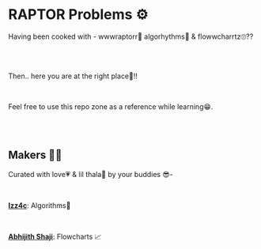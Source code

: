 # RAPTOR Problems ⚙️
Having been cooked with - wwwraptorr🦖 algorhythms🤡 & flowwcharrtz🙄?? 

<br>
<br>

Then.. here you are at the right place🤝!! 

<br>

Feel free to use this repo zone as a reference while learning😁. 

<br>
<br>

## Makers 👷‍♂️

Curated with love💗 & lil thala🧠 by your buddies 😎- 

<br>

**[Izz4c](https://github.com/izz4c)**: Algorithms🔮

<br>

**[Abhijith Shaji](https://github.com/abhijithshaji17)**: Flowcharts 📈



